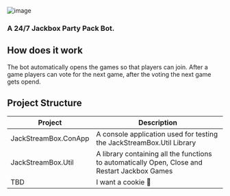 ![image](https://user-images.githubusercontent.com/55576076/235513595-2d362132-5695-427b-a9a0-53fedfb53f38.png)

### A 24/7 Jackbox Party Pack Bot.

## How does it work
The bot automatically opens the games so that players can join.
After a game players can vote for the next game, after the voting the next game gets opend.


## Project Structure
| Project | Description |
|---------|-------------|
| JackStreamBox.ConApp        | A console application used for testing the JackStreamBox.Util Library            |
| JackStreamBox.Util        |  A library containing all the functions to automatically Open, Close and Restart Jackbox Games           |
| TBD        |   I want a cookie 🍪          |
